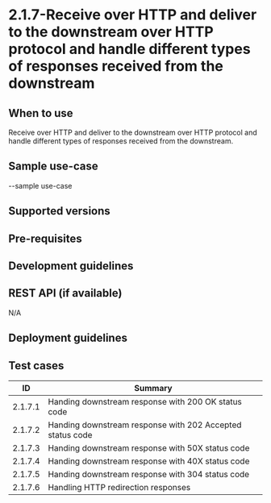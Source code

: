 # 2.1.7-Receive over HTTP and deliver to the downstream over HTTP protocol and handle different types of responses received from the downstream

## When to use
Receive over HTTP and deliver to the downstream over HTTP protocol and handle different types of responses received from the downstream.

## Sample use-case
--sample use-case

## Supported versions

## Pre-requisites

## Development guidelines

## REST API (if available)
N/A

## Deployment guidelines

## Test cases

| ID | Summary |
| ------------- | ------------- |
| 2.1.7.1  | Handing downstream response with 200 OK status code    |
| 2.1.7.2  | Handing downstream response with 202 Accepted status code   |
| 2.1.7.3  | Handing downstream response with 50X status code  |
| 2.1.7.4  | Handing downstream response with 40X status code  |
| 2.1.7.5  | Handing downstream response with 304 status code   |
| 2.1.7.6  | Handling HTTP redirection responses   |
